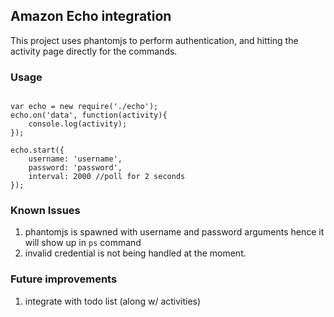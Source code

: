 ## Amazon Echo integration ##

This project uses phantomjs to perform authentication, and hitting the activity page directly for the commands.

### Usage ###
<pre><code>
var echo = new require('./echo');
echo.on('data', function(activity){
	console.log(activity);
});

echo.start({
	username: 'username',
	password: 'password',
	interval: 2000 //poll for 2 seconds
});
</code></pre>


### Known Issues ###
1. phantomjs is spawned with username and password arguments hence it will show up in `ps` command
2. invalid credential is not being handled at the moment.


### Future improvements ###
1. integrate with todo list (along w/ activities)